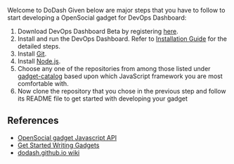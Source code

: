 Welcome to DoDash
Given below are major steps that you have to follow to start developing a OpenSocial gadget for DevOps Dashboard:
1. Download DevOps Dashboard Beta by registering [here](http://www.cccqcommunity.com/dashboard_beta.html).
2. Install and run the DevOps Dashboard. Refer to [Installation Guide](http://www.cccqcommunity.com/uploads/1/0/2/7/102707030/1.installation_guide.pdf) for the detailed steps.
3. Install [Git](https://git-scm.com/book/en/v2/Getting-Started-Installing-Git).
4. Install [Node.js](https://nodejs.org/en/download/).
5. Choose any one of the repositories from among those listed under [gadget-catalog](https://github.com/dodash/gadget-catalog) based upon which JavaScript framework you are most comfortable with.
6. Now clone the repository that you chose in the previous step and follow its README file to get started with developing your gadget

## References
* [OpenSocial gadget Javascript API](http://opensocial.github.io/spec/2.5.1/Core-Gadget.xml#JavaScript-API-Reference)
* [Get Started Writing Gadgets](https://developers.google.com/gadgets/docs/gs)
* [dodash.github.io wiki](https://github.com/dodash/dodash.github.io/wiki)
